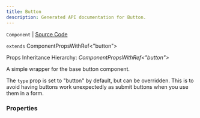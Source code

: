 ```yaml
---
title: Button
description: Generated API documentation for Button.
---
```


`Component` | [Source Code](https://github.com/mrCamelCode/jtjs-react/blob/0e141e63e22c212c71ce52ba40f0472cc9028516/lib/components/controls/Button.tsx#L12)

`extends` ComponentPropsWithRef<"button">

Props Inheritance Hierarchy: _ComponentPropsWithRef<"button">_

A simple wrapper for the base button component.

The `type` prop is set to "button" by default, but can be overridden. This is to avoid having buttons
work unexpectedly as submit buttons when you use them in a form.

### Properties